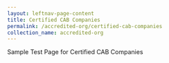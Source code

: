 ```yaml
---
layout: leftnav-page-content
title: Certified CAB Companies
permalink: /accredited-org/certified-cab-companies
collection_name: accredited-org
---
```


Sample Test Page for Certified CAB Companies
